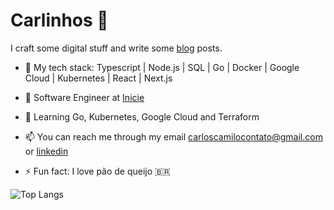 # Carlinhos 👋

I craft some digital stuff and write some [blog](https://kablogs.fun/) posts.

- :scroll: My tech stack: Typescript | Node.js | SQL | Go | Docker | Google Cloud | Kubernetes | React | Next.js
- 🔭 Software Engineer at [Inicie](https://inicie.digital/)
- 🌱 Learning Go, Kubernetes, Google Cloud and Terraform

- 📫 You can reach me through my email carloscamilocontato@gmail.com or [linkedin](https://www.linkedin.com/in/carloshcamilo/) 
 
- ⚡ Fun fact: I love pão de queijo :brazil:

![Top Langs](https://github-readme-stats.vercel.app/api/top-langs/?username=kalogs-c&layout=compact&theme=catppuccin&langs_count=10&exclude_repo=kablogs)
